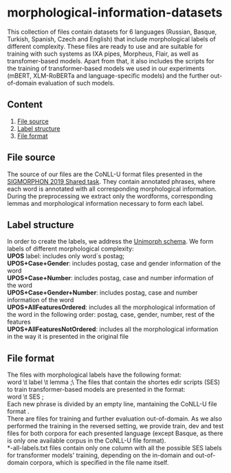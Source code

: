 # morphological-information-datasets
This collection of files contain datasets for 6 languages (Russian, Basque, Turkish, Spanish, Czech and English) that include morphological labels of different complexity. These files are ready to use and are suitable for training with such systems as IXA pipes, Morpheus, Flair, as well as transfomer-based models. Apart from that, it also includes the scripts for the training of transformer-based models we used in our experiments (mBERT, XLM-RoBERTa and language-specific models) and the further out-of-domain evaluation of such models.

## Content
1. [File source](#source)
2. [Label structure](#structure)
3. [File format](#format)


## File source
The source of our files are the CoNLL-U format files presented in the [SIGMORPHON 2019 Shared task](https://sigmorphon.github.io/sharedtasks/2019/task2/). They contain annotated phrases, where each word is annotated with all corresponding morphological information. During the preprocessing we extract only the wordforms, corresponding lemmas and morphological information necessary to form each label. 

## Label structure
In order to create the labels, we address the [Unimorph schema](https://unimorph.github.io/doc/unimorph-schema.pdf). We form labels of different morphological complexity: \
**UPOS** label: includes only word´s postag; \
**UPOS+Case+Gender**: includes postag, case and gender information of the word \
**UPOS+Case+Number**: includes postag, case and number information of the word \
**UPOS+Case+Gender+Number**:  includes postag, case and number information of the word \
**UPOS+AllFeaturesOrdered**: includes all the morphological information of the word in the following order: postag, case, gender, number, rest of the features \
**UPOS+AllFeaturesNotOrdered**: includes all the morphological information in the way it is presented in the original file 

## File format
The files with morphological labels have the following format: \
word \t label \t lemma ;\ 
The files that contain the shortes edir scripts (SES) to train transformer-based models are presented in the format: \
word \t SES ;\
Each new phrase is divided by an empty line, mantaining the CoNLL-U file format .\
There are files for training and further evaluation out-of-domain. As we also performed the training in the reversed setting, we provide train, dev and test files for both corpora for each presented language (except Basque, as there is only one available corpus in the CoNLL-U file format). \
*-all-labels.txt files contain only one column with all the possible SES labels for transformer models' training, depending on the in-domain and out-of-domain corpora, which is specified in the file name itself.
